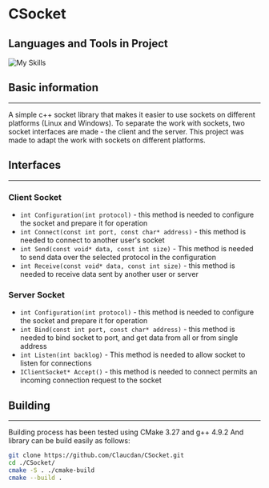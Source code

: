 # CSocket
## Languages and Tools in Project
![My Skills](https://skillicons.dev/icons?i=c,cpp,cmake,git,linux&theme=light)

## Basic information
***
A simple c++ socket library that makes it easier to use sockets on different platforms (Linux and Windows). 
To separate the work with sockets, two socket interfaces are made - the client and the server.
This project was made to adapt the work with sockets on different platforms. 

## Interfaces
***
### Client Socket
* ```int Configuration(int protocol)``` - this method is needed to configure the socket and prepare it for operation
* ```int Connect(const int port, const char* address)``` - this method is needed to connect to another user's socket
* ```int Send(const void* data, const int size)``` - This method is needed to send data over the selected protocol in the configuration
* ```int Receive(const void* data, const int size)``` - this method is needed to receive data sent by another user or server
### Server Socket
* ```int Configuration(int protocol)``` - this method is needed to configure the socket and prepare it for operation
* ```int Bind(const int port, const char* address)``` - this method is needed to bind socket to port, and get data from all or from single address
* ```int Listen(int backlog)``` - This method is needed to allow socket to listen for connections
* ```IClientSocket* Accept()``` - this method is needed to connect permits an incoming connection request to the socket

## Building
***
Building process has been tested using CMake 3.27 and g++ 4.9.2 And library can be build easily as follows:
```bash
git clone https://github.com/Claucdan/CSocket.git
cd ./CSocket/
cmake -S . ./cmake-build
cmake --build .
```